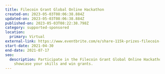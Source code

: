 ```yaml
---
title: Filecoin Grant Global Online Hackathon
created-on: 2023-05-03T08:06:38.884Z
updated-on: 2023-05-03T08:06:38.884Z
published-on: 2023-05-03T08:22:38.798Z
category: supported-sponsored
location:
  primary: Virtual
external-link: https://www.eventbrite.com/e/share-115k-prizes-filecoin-grant-online-hackathon-may-1-july-18-registration-159309796891
start-date: 2021-04-30
end-date: 2021-07-17
seo:
  description: Participate in the Filecoin Grant Global Online Hackathon to
    showcase your skills and win grants.
---
```

